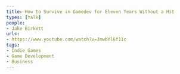 ```yaml
---
title: How to Survive in Gamedev for Eleven Years Without a Hit
types: [talk]
people:
- Jake Birkett
urls:
- https://www.youtube.com/watch?v=JmwbYl6f11c
tags:
- Indie Games
- Game Development
- Business
---
```

